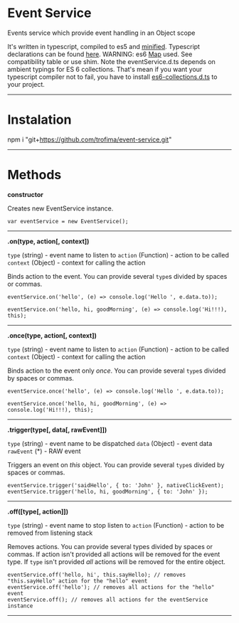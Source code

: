 Event Service
=============

Events service which provide event handling in an Object scope

It's written in typescript, compiled to es5 and [minified](/dist/eventService.min.js).
Typescript declarations can be found [here](/dist/eventService.d.ts).
WARNING: es6 [Map](https://developer.mozilla.org/en-US/docs/Web/JavaScript/Reference/Global_Objects/Map) used. See compatibility table or use shim.
Note the eventService.d.ts depends on ambient typings for ES 6 collections. 
That's mean if you want your typescript compiler not to fail, you have to install [es6-collections.d.ts](https://github.com/DefinitelyTyped/DefinitelyTyped/blob/master/es6-collections/es6-collections.d.ts) to your project.

---

Instalation
===========

npm i "git+https://github.com/trofima/event-service.git"

----

Methods
=======

**constructor**

Creates new EventService instance.

    var eventService = new EventService();

---

**.on(type, action[, context])**

`type` (string) - event name to listen to
`action` (Function) - action to be called
`context` (Object) - context for calling the action  

Binds action to the event. You can provide several `type`s divided by spaces or commas.

    eventService.on('hello', (e) => console.log('Hello ', e.data.to));

    eventService.on('hello, hi, goodMorning', (e) => console.log('Hi!!!), this);

---

**.once(type, action[, context])**

`type` (string) - event name to listen to
`action` (Function) - action to be called
`context` (Object) - context for calling the action  

Binds action to the event only *once*. You can provide several `type`s divided by spaces or commas.

    eventService.once('hello', (e) => console.log('Hello ', e.data.to));

    eventService.once('hello, hi, goodMorning', (e) => console.log('Hi!!!), this);

---

**.trigger(type[, data[, rawEvent]])**

`type` (string) - event name to be dispatched
`data` (Object) - event data
`rawEvent` (*) - RAW event  

Triggers an event on *this* object. You can provide several `type`s divided by spaces or commas.

    eventService.trigger('saidHello', { to: 'John' }, nativeClickEvent);
    eventService.trigger('hello, hi, goodMorning', { to: 'John' });

---

**.off([type[, action]])**

`type` (string) - event name to stop listen to
`action` (Function) - action to be removed from listening stack

 Removes actions. You can provide several types divided by spaces or commas. If action isn't provided all actions will be removed for the event type. If `type` isn't provided *all* actions will be removed for the entire object.

    eventService.off('hello, hi', this.sayHello); // removes "this.sayHello" action for the "hello" event
    eventService.off('hello'); // removes all actions for the "hello" event
    eventService.off(); // removes all actions for the eventService instance

---

